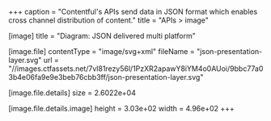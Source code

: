 +++
caption = "Contentful's APIs send data in JSON format which enables cross channel distribution of content."
title = "APIs > image"

[image]
title = "Diagram: JSON delivered multi platform"

[image.file]
contentType = "image/svg+xml"
fileName = "json-presentation-layer.svg"
url = "//images.ctfassets.net/7vl81rezy56l/1PzXR2apawY8iYM4o0AUoi/9bbc77a03b4e06fa9e9e3beb76cbb3ff/json-presentation-layer.svg"

[image.file.details]
size = 2.6022e+04

[image.file.details.image]
height = 3.03e+02
width = 4.96e+02
+++
